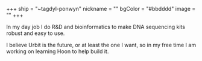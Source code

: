 +++
ship = "~tagdyl-ponwyn"
nickname = ""
bgColor = "#bbdddd"
image = ""
+++

In my day job I do R&D and bioinformatics to make DNA sequencing kits robust and easy to use.

I believe Urbit is the future, or at least the one I want, so in my free time I am working on learning Hoon to help build it.
